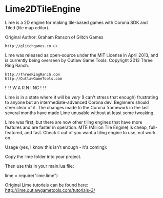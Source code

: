 Lime2DTileEngine
================

Lime is a 2D engine for making tile-based games with Corona SDK and Tiled (tile map editor).

Original Author: Graham Ranson of Glitch Games 
  
	http://glitchgames.co.uk


Lime was released as open-source under the MIT License in April 2013, and is currently being
overseen by Outlaw Game Tools. Copyright 2013 Three Ring Ranch.
	
	http://ThreeRingRanch.com
	http://OutlawGameTools.com


! ! ! W A R N I NG ! ! !

Lime is in a state where it will be *very* (I can't stress that enough) frustrating to anyone but an intermediate-advanced Corona dev. Beginners should steer clear of it. The changes made to the Corona framework in the last several months have made Lime unusable without at least some tweaking.

Lime was first, but there are now other tiling engines that have more features and are faster in operation. MTE (Million Tile Engine) is cheap, full-featured, and fast. Check it out of you want a tiling engine to use, not work on.



Usage (yes, I know this isn't enough - it's coming):

Copy the lime folder into your project.

Then use this in your main.lua file:

lime = require("lime.lime")


Original Lime tutorials can be found here:
http://lime.outlawgametools.com/tutorials-3/

